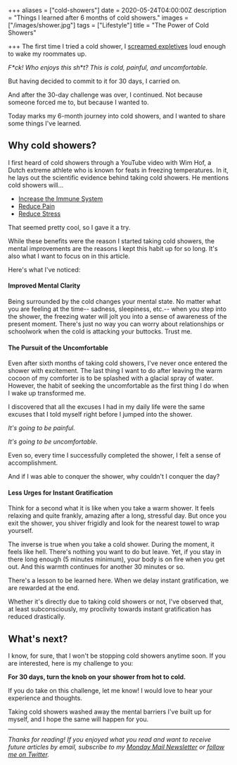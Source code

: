 +++
aliases = ["cold-showers"]
date = 2020-05-24T04:00:00Z
description = "Things I learned after 6 months of cold showers."
images = ["/images/shower.jpg"]
tags = ["Lifestyle"]
title = "The Power of Cold Showers"

+++
The first time I tried a cold shower, I [screamed expletives](https://i.imgur.com/ui0lzvQ.mp4) loud enough to wake my roommates up.

_F*ck! Who enjoys this sh_*_t? This is cold, painful, and uncomfortable._

But having decided to commit to it for 30 days, I carried on.

And after the 30-day challenge was over, I continued. Not because someone forced me to, but because I wanted to.

Today marks my 6-month journey into cold showers, and I wanted to share some things I've learned.

## Why cold showers?

I first heard of cold showers through a YouTube video with Wim Hof, a Dutch extreme athlete who is known for feats in freezing temperatures. In it, he lays out the scientific evidence behind taking cold showers. He mentions cold showers will...

* [Increase the Immune System](https://www.ncbi.nlm.nih.gov/pmc/articles/PMC5025014/)
* [Reduce Pain](https://www.ncbi.nlm.nih.gov/pmc/articles/PMC4049052/)
* [Reduce Stress](https://www.wimhofmethod.com/how-to-relieve-stress)

That seemed pretty cool, so I gave it a try.

While these benefits were the reason I started taking cold showers, the mental improvements are the reasons I kept this habit up for so long. It's also what I want to focus on in this article.

Here's what I've noticed:

#### Improved Mental Clarity

Being surrounded by the cold changes your mental state. No matter what you are feeling at the time-- sadness, sleepiness, etc.-- when you step into the shower, the freezing water will jolt you into a sense of awareness of the present moment. There's just no way you can worry about relationships or schoolwork when the cold is attacking your buttocks. Trust me.

#### The Pursuit of the Uncomfortable

Even after sixth months of taking cold showers, I've never once entered the shower with excitement. The last thing I want to do after leaving the warm cocoon of my comforter is to be splashed with a glacial spray of water. However, the habit of seeking the uncomfortable as the first thing I do when I wake up transformed me.

I discovered that all the excuses I had in my daily life were the same excuses that I told myself right before I jumped into the shower.

_It's going to be painful._

_It's going to be uncomfortable._

Even so, every time I successfully completed the shower, I felt a sense of accomplishment.

And if I was able to conquer the shower, why couldn't I conquer the day?

#### Less Urges for Instant Gratification

Think for a second what it is like when you take a warm shower. It feels relaxing and quite frankly, amazing after a long, stressful day. But once you exit the shower, you shiver frigidly and look for the nearest towel to wrap yourself.

The inverse is true when you take a cold shower. During the moment, it feels like hell. There's nothing you want to do but leave. Yet, if you stay in there long enough (5 minutes minimum), your body is on fire when you get out. And this warmth continues for another 30 minutes or so.

There's a lesson to be learned here. When we delay instant gratification, we are rewarded at the end.

Whether it's directly due to taking cold showers or not, I've observed that, at least subconsciously, my proclivity towards instant gratification has reduced drastically.

## What's next?

I know, for sure, that I won't be stopping cold showers anytime soon. If you are interested, here is my challenge to you:

**For 30 days, turn the knob on your shower from hot to cold.**

If you do take on this challenge, let me know! I would love to hear your experience and thoughts.

Taking cold showers washed away the mental barriers I've built up for myself, and I hope the same will happen for you.

***

_Thanks for reading! If you enjoyed what you read and want to receive future articles by email, subscribe to my_ [_Monday Mail Newsletter_](https://mondaymail.substack.com/) _or_ [_follow me on Twitter_](https://twitter.com/AndyJGao)_._